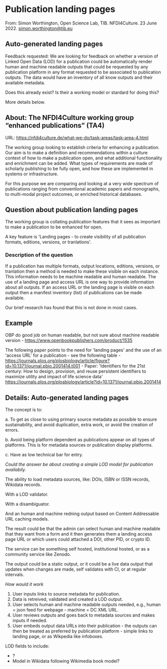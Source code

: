 # Publication landing pages

From: Simon Worthington, Open Science Lab, TIB. NFDI4Culture. 23 June 2022. simon.worthington@tib.eu

## Auto-generated landing pages

Feedback requested: We are looking for feedback on whether a version of Linked Open Data (LOD) for a publication could be automatically render human and machine readable outputs that could be requested by any publication platform in any format requested to be associated to publication outputs. The data would have an inventory of all know outputs and their available metadata.

Does this already exist? Is their a working model or stardard for doing this?

More details below.

## About: The NFDI4Culture working group “enhanced publications” (TA4) 

URL: https://nfdi4culture.de/what-we-do/task-areas/task-area-4.html

The working group looking to establish criteria for enhancing a publication. Our aim is to make a definition and recommendations within a culture context of how to make a publication open, and what additional functionality and enrichment can be added. What types of requirements are made of scholarly publishing to be fully open, and how these are implemented in systems or infrastructure.

For this purpose we are comparing and looking at a very wide spectrum of publications ranging from conventional academic papers and monographs, to multi-modal project outcomes, or enriched historical databases.

## Question about publication landing pages

The working group is collating publication features that it sees as important to make a publication to be enhanced for open.

A key feature is 'Landing pages - to create visibility of all publication formats, editions, versions, or tranlations'.

### Description of the question

If a publication has multiple formats, output locations, editions, versions, or tranlation then a method is needed to make these visible on each instance. This information needs to be machine readable and human readable. The use of a landing page and access URL is one way to provide information about all outputs. If an access URL or the landing page is visible on each output then a manifest inventory (list)  of publications can be made available. 

Our brief research has found that this is not done in most cases.

## Example

OBP do good job on human readable, but not sure about machine readable version - https://www.openbookpublishers.com/product/1535

The following paper points to the need for 'landing pages' and the use of an 'access URL' for a publication - see the following table - https://journals.plos.org/plosbiology/article/figure?id=10.1371/journal.pbio.2001414.t001 - Paper: 'Identifiers for the 21st century: How to design, provision, and reuse persistent identifiers to maximize utility and impact of life science data' https://journals.plos.org/plosbiology/article?id=10.1371/journal.pbio.2001414 

## Details: Auto-generated landing pages

The concept is to: 

a. To get as close to using primary source metadata as possible to ensure sustainability, and avoid duplication, extra work, or avoid the creation of errors.

b. Avoid being platform dependent as publications appear on all types of platforms. This is for metadata sources or publication display platforms.

c. Have as low technical bar for entry.

*Could the answer be about creating a simple LOD model for publication availabily.*

The ability to load metadata sources, like: DOIs, ISBN or ISSN records, Wikidata records.

With a LOD validator.

With a disambiguator.

And an human and machine redning output based on Content Addressable URL caching models.

The result could be that the admin can select human and machine readable that they want from a form and it then generates them a landing access page URL or which users could attached a DOI, other PID, or crypto ID.

The service can be something self hosted, institutional hosted, or as a community service like Zenodo.

The output could be a static output, or it could be a live data output that updates when changes are made, self validates with CI, or at regular intervals.

*How would it work*

1. User inputs links to source metadata for publication.
2. Data is retreived, validated and created a LOD output.
3. User selects human and machine readable outputs needed, e.g., human = json feed for webpage - machine = DC XML URL.
4. User reviews outputs and goes back to metadata sources and makes inputs if needed.
5. User embeds output data URLs into their publication - the outputs can then be treated as preferred by publication platform - simple links to landing page, or as Wikpedia like infoboxes.

LOD fields to include:

   - ?
   - Model in Wikidata following Wikimedia book model?







